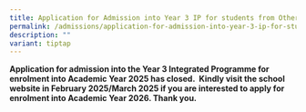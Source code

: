 ```yaml
---
title: Application for Admission into Year 3 IP for students from Other Schools
permalink: /admissions/application-for-admission-into-year-3-ip-for-students-from-other-schools/
description: ""
variant: tiptap
---
```

<p></p>
<p><strong>Application for admission into the Year 3 Integrated Programme for enrolment into Academic Year 2025 has closed.&nbsp; Kindly visit the school website in February 2025/March 2025 if you are interested to apply for enrolment into Academic Year 2026. Thank you.</strong>
</p>